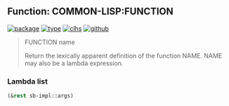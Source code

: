 ## Function: COMMON-LISP:FUNCTION
[![package](https://img.shields.io/badge/Package-COMMON--LISP-5f9ea0.svg?style=social&colorA=999999)](../) [![type](https://img.shields.io/badge/Type-Function-5f9ea0.svg?style=social&colorA=999999)](../#function) [![clhs](https://img.shields.io/badge/CLHS-FUNCTION-5f9ea0.svg?style=social&colorA=999999)](http://www.lispworks.com/documentation/HyperSpec/Body/a_fn.htm) [![github](https://img.shields.io/badge/GitHub-View_the_source-5f9ea0.svg?style=social&colorA=999999&logo=github)](https://github.com/sbcl/sbcl/blob/master/src/code/simple-fun.lisp/) 

> FUNCTION name
> 
> Return the lexically apparent definition of the function NAME. NAME may also
> be a lambda expression.

### Lambda list
```cl
(&rest sb-impl::args)
```

